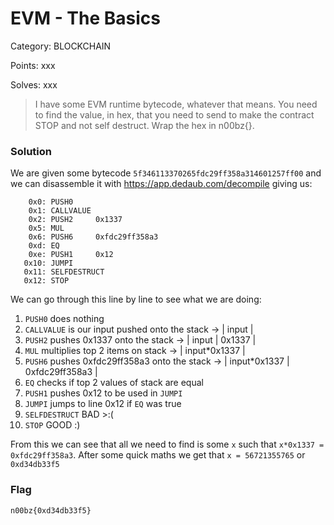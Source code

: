 # EVM - The Basics

Category: BLOCKCHAIN

Points: xxx

Solves: xxx

>I have some EVM runtime bytecode, whatever that means. You need to find the value, in hex, that you need to send to make the contract STOP and not self destruct. Wrap the hex in n00bz{}.

### Solution

We are given some bytecode `5f346113370265fdc29ff358a314601257ff00` and we can disassemble it with https://app.dedaub.com/decompile giving us:

```
    0x0: PUSH0     
    0x1: CALLVALUE 
    0x2: PUSH2     0x1337
    0x5: MUL       
    0x6: PUSH6     0xfdc29ff358a3
    0xd: EQ        
    0xe: PUSH1     0x12
   0x10: JUMPI     
   0x11: SELFDESTRUCT
   0x12: STOP      
```

We can go through this line by line to see what we are doing:
1. `PUSH0` does nothing
2. `CALLVALUE` is our input pushed onto the stack -> | input |
3. `PUSH2` pushes 0x1337 onto the stack -> | input | 0x1337 |
4. `MUL` multiplies top 2 items on stack -> | input*0x1337 |
5. `PUSH6` pushes 0xfdc29ff358a3 onto the stack -> | input*0x1337 | 0xfdc29ff358a3 |
6. `EQ` checks if top 2 values of stack are equal
7. `PUSH1` pushes 0x12 to be used in `JUMPI`
8. `JUMPI` jumps to line 0x12 if `EQ` was true
9. `SELFDESTRUCT` BAD \>\:(
10. `STOP` GOOD \:)

From this we can see that all we need to find is some `x` such that `x*0x1337 = 0xfdc29ff358a3`. After some quick maths we get that `x = 56721355765` or `0xd34db33f5`

### Flag

```n00bz{0xd34db33f5}```